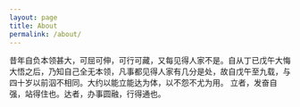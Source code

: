 ```yaml
---
layout: page
title: About
permalink: /about/
---
```


昔年自负本领甚大，可屈可伸，可行可藏，又每见得人家不是。自从丁已戊午大悔大悟之后，乃知自己全无本领，凡事都见得人家有几分是处，故自戊午至九载，与四十岁以前泅不相同。大约以能立能达为体，以不怨不尤为用。
立者，发奋自强，站得住也。达者，办事圆融，行得通也。

